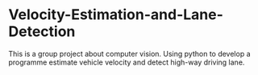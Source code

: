 # Velocity-Estimation-and-Lane-Detection
This is a group project about computer vision. Using python to develop a programme estimate vehicle velocity and detect high-way driving lane.
